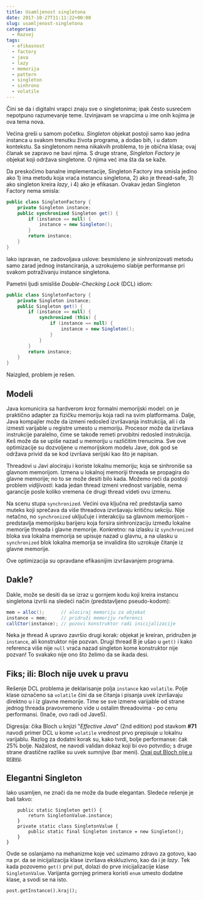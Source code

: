 ```yaml
---
title: Usamljenost singletona
date: 2017-10-27T11:11:22+00:00
slug: usamljenost-singletona
categories:
  - Razvoj
tags:
  - efikasnost
  - factory
  - java
  - lazy
  - memorija
  - pattern
  - singleton
  - sinhrono
  - volatile
---
```


Čini se da i digitalni vrapci znaju sve o singletonima; ipak često susrećem nepotpuno razumevanje teme. Izvinjavam se vrapcima u ime onih kojima je ova tema nova.

<!--more-->

Većina greši u samom početku. _Singleton_ objekat postoji samo kao jedna instanca u svakom trenutku života programa, a dodao bih, i u datom kontekstu. Sa singletonom nema nikakvih problema, to je obična klasa; ovaj članak se zapravo ne bavi njima. S druge strane, _Singleton Factory_ je objekat koji održava singletone. O njima već ima šta da se kaže.

Da preskočimo banalne implementacije, Singleton Factory ima smisla jedino ako 1) ima metodu koja vraća instancu singletona, 2) ako je thread-safe, 3) ako singleton kreira _lazy_, i 4) ako je efikasan. Ovakav jedan Singleton Factory nema smisla:

```java
public class SingletonFactory {
	private Singleton instance;
	public synchronized Singleton get() {
		if (instance == null) {
			instance = new Singleton();
		}
		return instance;
	}
}
```

Iako ispravan, ne zadovoljava uslove: besmisleno je sinhronizovati metodu samo zarad jednog instanciranja, a uzrokujemo slabije performanse pri svakom potraživanju instance singletona.

Pametni ljudi smisliše _Double-Checking Lock_ (DCL) idiom:

```java
public class SingletonFactory {
	private Singleton instance;
	public Singleton get() {
		if (instance == null) {
			synchronized (this) {
				if (instance == null) {
					instance = new Singleton();
				}
			}
		}
		return instance;
	}
}
```

Naizgled, problem je rešen.

## Modeli

Java komunicira sa hardverom kroz formalni memorijski model: on je praktično adapter za fizičku memoriju koja radi na svim platformama. Dalje, Java kompajler može da izmeni redosled izvršavanja instrukcija, ali i da izmesti varijable u registre umesto u memoriju. Procesor može da izvršava instrukcije paralelno, čime se takođe remeti prvobitni redosled instrukcija. Keš može da se upiše nazad u memoriju u različitim trenucima. Sve ove optimizacije su dozvoljene u memorijskom modelu Jave, dok god se održava privid da se kod izvršava serijski kao što je napisan.

Threadovi u Javi alociraju i koriste lokalnu memoriju; koja se sinhroniše sa glavnom memorijom. Izmena u lokalnoj memoriji threada se propagira do glavne memorije; no to se može desiti bilo kada. Možemo reći da postoji problem _vidljivosti_: kada jedan thread izmeni vrednost varijable, nema garancije posle koliko vremena će drugi thread videti ovu izmenu.

Na scenu stupa `synchronized`. Većini ova ključna reč predstavlja samo muteks koji sprečava da više threadova izvršavaju kritičnu sekciju. Nije netačno, no `synchronized` uključuje i interakciju sa glavnom memorijom - predstavlja memorijsku barijeru koja forsira sinhronizaciju između lokalne memorije threada i glavne memorije. Konkretno: na izlasku iz `synchronized` bloka sva lokalna memorija se upisuje nazad u glavnu, a na ulasku u `synchronized` blok lokalna memorija se invalidira što uzrokuje čitanje iz glavne memorije.

Ove optimizacija su opravdane efikasnijim izvršavanjem programa.

## Dakle?

Dakle, može se desiti da se izraz u gornjem kodu koji kreira instancu singletona izvrši na sledeći način (predstavljeno pseudo-kodom):

```java
mem = alloc();		// alociraj memoriju za objekat
instance = mem;		// pridruži memoriju referenci
callCtor(instance);	// pozovi konstruktor radi inicijalizacije
```

Neka je thread A upravo završio drugi korak: objekat je kreiran, pridružen je `instance`, ali konstruktor nije pozvan. Drugi thread B je ušao u `get()` i kako referenca više nije `null` vraća nazad singleton kome konstruktor nije pozvan! To svakako nije ono što želimo da se ikada desi.

## Fiks; ili: Bloch nije uvek u pravu

Rešenje DCL problema je deklarisanje polja `instance` kao `volatile`. Polje klase označeno sa `volatile` čini da se čitanja i pisanja uvek izvršavaju direktno u i iz glavne memorije. Time se sve izmene varijable od strane jednog threada pravovremeno vide u ostalim threadovima - po cenu performansi. (Inače, ovo radi od Jave5).

Digresija: čika Bloch u knjizi "_Effective Java_" (2nd edition) pod stavkom **#71** navodi primer DCL u kome `volatile` vrednost prvo prepisuje u lokalnu varijablu. Razlog za dodatni korak su, kako tvrdi, bolje performanse: čak 25% bolje. Nažalost, ne navodi validan dokaz koji bi ovo potvrdio; s druge strane drastične razlike su uvek sumnjive (bar meni). [Ovaj put Bloch nije u pravu](https://github.com/igr/java-benchmarks/blob/master/src/main/java/com/oblac/jmh/lang/Item71Benchmark.java).

## Elegantni Singleton

Iako usamljen, ne znači da ne može da bude elegantan. Sledeće rešenje je baš takvo:

```java">public class SingletonFactory {
	public static Singleton get() {
		return SingletonValue.instance;
	}
	private static class SingletonValue {
		public static final Singleton instance = new Singleton();
	}
}
```

Ovde se oslanjamo na mehanizme koje već uzimamo zdravo za gotovo, kao na pr. da se inicijalizacija klase izvršava ekskluzivno, kao da i je _lazy_. Tek kada pozovemo `get()` prvi put, dolazi do prve inicijalizacije klase `SingletonValue`. Varijanta gornjeg primera koristi `enum` umesto dodatne klase, a svodi se na isto.

`post.getInstance().kraj();`